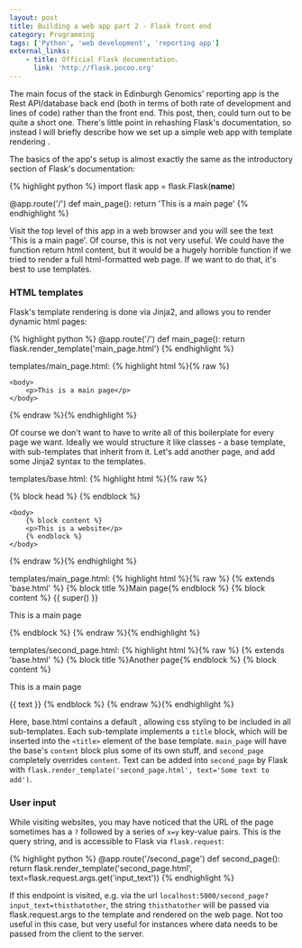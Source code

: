 ```yaml
---
layout: post
title: Building a web app part 2 - Flask front end
category: Programming
tags: ['Python', 'web development', 'reporting app']
external_links:
    - title: Official Flask documentation.
      link: 'http://flask.pocoo.org'
---
```


The main focus of the stack in Edinburgh Genomics' reporting app is the Rest API/database back end (both in terms of both rate of development and lines of code) rather than the front end. This post, then, could turn out to be quite a short one. There's little point in rehashing Flask's documentation, so instead I will briefly describe how we set up a simple web app with template rendering .

The basics of the app's setup is almost exactly the same as the introductory section of Flask's documentation:

{% highlight python %}
import flask
app = flask.Flask(__name__)

@app.route('/')
def main_page():
    return 'This is a main page'
{% endhighlight %}

Visit the top level of this app in a web browser and you will see the text 'This is a main page'. Of course, this is not very useful. We could have the function return html content, but it would be a hugely horrible function if we tried to render a full html-formatted web page. If we want to do that, it's best to use templates.

### HTML templates

Flask's template rendering is done via Jinja2, and allows you to render dynamic html pages:

{% highlight python %}
@app.route('/')
def main_page():
    return flask.render_template('main_page.html')
{% endhighlight %}

templates/main_page.html:
{% highlight html %}{% raw %}
<!DOCTYPE html>
<html lang="en">
    <head>
        <title>Main page</title>
    </head>

    <body>
        <p>This is a main page</p>
    </body>
</html>
{% endraw %}{% endhighlight %}

Of course we don't want to have to write all of this boilerplate for every page we want. Ideally we would structure it like classes - a base template, with sub-templates that inherit from it. Let's add another page, and add some Jinja2 syntax to the templates.

templates/base.html:
{% highlight html %}{% raw %}
<!DOCTYPE html>
<html lang="en">
    <head>
        {% block head %}
        <!-- some css styling -->
        <title>{% block title %}{% endblock %} - web page</title>
        {% endblock %}
    </head>

    <body>
        {% block content %}
        <p>This is a website</p>
        {% endblock %}
    </body>
</html>
{% endraw %}{% endhighlight %}

templates/main_page.html:
{% highlight html %}{% raw %}
{% extends 'base.html' %}
{% block title %}Main page{% endblock %}
{% block content %}
    {{ super() }}
    <p>This is a main page</p>
{% endblock %}
{% endraw %}{% endhighlight %}

templates/second_page.html:
{% highlight html %}{% raw %}
{% extends 'base.html' %}
{% block title %}Another page{% endblock %}
{% block content %}
    <p>This is a main page</p>
    {{ text }}
{% endblock %}
{% endraw %}{% endhighlight %}

Here, base.html contains a default <head>, allowing css styling to be included in all sub-templates. Each sub-template implements a `title` block, which will be inserted into the `<title>` element of the base template. `main_page` will have the base's `content` block plus some of its own stuff, and `second_page` completely overrides `content`. Text can be added into `second_page` by Flask with `flask.render_template('second_page.html', text='Some text to add')`.

### User input
While visiting websites, you may have noticed that the URL of the page sometimes has a `?` followed by a series of `x=y` key-value pairs. This is the query string, and is accessible to Flask via `flask.request`:

{% highlight python %}
@app.route('/second_page')
def second_page():
    return flask.render_template('second_page.html', text=flask.request.args.get('input_text'))
{% endhighlight %}

If this endpoint is visited, e.g. via the url `localhost:5000/second_page?input_text=thisthatother`, the string `thisthatother` will be passed via flask.request.args to the template and rendered on the web page. Not too useful in this case, but very useful for instances where data needs to be passed from the client to the server.
